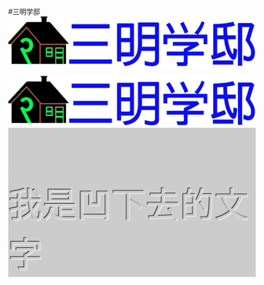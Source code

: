 #三明学邸
![图片](https://raw.githubusercontent.com/sanmingxuedi/index.html/main/%E6%9C%AA%E6%A0%87%E9%A2%98.png)
<head>
    <link rel="icon" href="https://raw.githubusercontent.com/sanmingxuedi/index.html/main/favicon.ico" type="image/x-icon" href="favicon.ico"/>
    <link rel="shortcut icon" href="https://raw.githubusercontent.com/sanmingxuedi/index.html/main/favicon.ico" type="image/x-icon" href="favicon.ico"/>
</head>
<a href="https://sanmingxuedi.github.io/index.html">
  <img src="https://raw.githubusercontent.com/sanmingxuedi/index.html/main/%E6%9C%AA%E6%A0%87%E9%A2%98.png">
</a>

<!DOCTYPE html>
<html>
<head>
    <meta charset="UTF-8" />
    <title>Document</title>
    <style>
        div{
            font-size:70px;
            background-color: #CCC;
            color:#ccc;
        }
        div:first-child{
            text-shadow:1px 1px 1px #000;
            text-shadow:-1px -1px 1px #FFF;
        }
        div:last-child{
            text-shadow:1px 1px 1px #FFF,-1px -1px 1px #000;
        }
    </style>
</head>
<body>
    <div>我是凸起的文字</div>
    <div>我是凹下去的文字</div>
</body>
</html>
